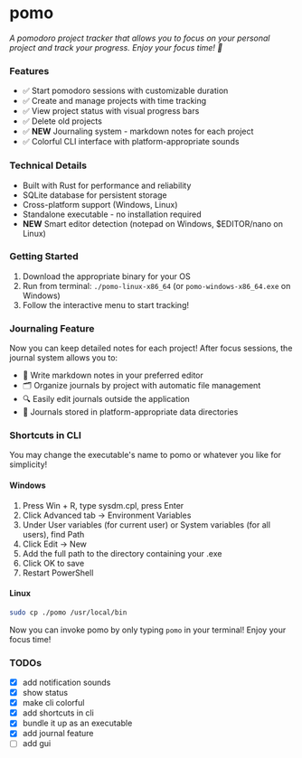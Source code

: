 # pomo

_A pomodoro project tracker that allows you to focus on your personal project and track your progress. Enjoy your focus time! 🍻_

### Features
  - ✅ Start pomodoro sessions with customizable duration
  - ✅ Create and manage projects with time tracking
  - ✅ View project status with visual progress bars
  - ✅ Delete old projects
  - ✅ **NEW** Journaling system - markdown notes for each project
  - ✅ Colorful CLI interface with platform-appropriate sounds

### Technical Details
  - Built with Rust for performance and reliability
  - SQLite database for persistent storage
  - Cross-platform support (Windows, Linux)
  - Standalone executable - no installation required
  - **NEW** Smart editor detection (notepad on Windows, $EDITOR/nano on Linux)

### Getting Started
  1. Download the appropriate binary for your OS
  2. Run from terminal: `./pomo-linux-x86_64` (or `pomo-windows-x86_64.exe` on Windows)
  3. Follow the interactive menu to start tracking!

### Journaling Feature

Now you can keep detailed notes for each project! After focus sessions, the journal system allows you to:
- 📝 Write markdown notes in your preferred editor
- 🗂️ Organize journals by project with automatic file management
- 🔍 Easily edit journals outside the application
- 💾 Journals stored in platform-appropriate data directories

### Shortcuts in CLI

You may change the executable's name to pomo or whatever you like for simplicity!

#### Windows
1. Press Win + R, type sysdm.cpl, press Enter
2. Click Advanced tab → Environment Variables
3. Under User variables (for current user) or System variables (for all users), find Path
4. Click Edit → New
5. Add the full path to the directory containing your .exe
6. Click OK to save
7. Restart PowerShell

#### Linux

```bash
sudo cp ./pomo /usr/local/bin
```

Now you can invoke pomo by only typing `pomo` in your terminal! Enjoy your focus time!

### TODOs

- [x] add notification sounds
- [x] show status
- [x] make cli colorful
- [x] add shortcuts in cli
- [x] bundle it up as an executable
- [x] add journal feature
- [ ] add gui

